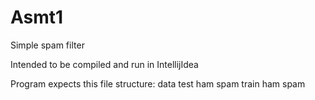# Asmt1
Simple spam filter

Intended to be compiled and run in IntellijIdea

Program expects this file structure:
  data
    test
      ham
      spam
    train
      ham
      spam
